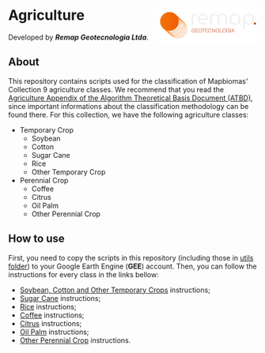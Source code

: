 
<div>
    <img src='../../assets/new_logo.png' height='auto' width='200' align='right'>
    <h1>Agriculture</h1>
</div>

Developed by ***Remap Geotecnologia Ltda***.

## About
This repository contains scripts used for the classification of Mapbiomas' Collection 9 agriculture classes. We recommend that you read the  [Agriculture Appendix of the Algorithm Theoretical Basis Document (ATBD)](https://mapbiomas.org/download-dos-atbds), since important informations about the classification methodology can be found there. For this collection, we have the following agriculture classes:

 - Temporary Crop
	- Soybean
	- Cotton
	- Sugar Cane
	- Rice
	- Other Temporary Crop
 - Perennial Crop
	- Coffee
	- Citrus
	- Oil Palm
	- Other Perennial Crop

## How to use

First, you need to copy the scripts in this repository  (including those in [utils folder](../../utils)) to your Google Earth Engine (**GEE**) account. Then, you can follow the instructions for every class in the links bellow:
																						 
 - [Soybean, Cotton and Other Temporary Crops](./soybean_cotton_other_temporary_crops) instructions;
 - [Sugar Cane](./sugarcane) instructions;
 - [Rice](./rice) instructions;
 - [Coffee](./coffee) instructions;
 - [Citrus](./citrus) instructions;
 - [Oil Palm](./oil_palm) instructions;
 - [Other Perennial Crop](./perennial_crops) instructions.

